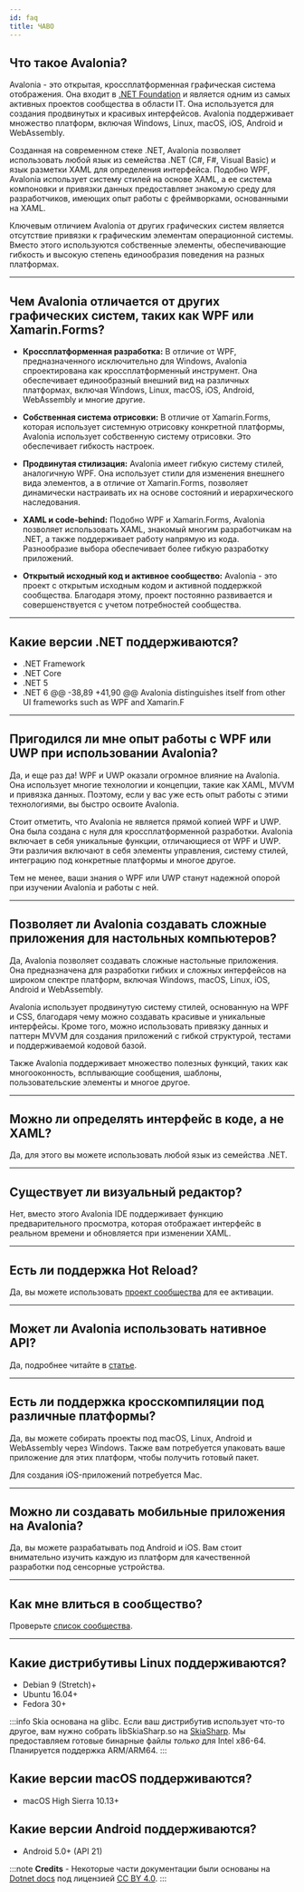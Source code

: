 ```yaml
---
id: faq
title: ЧАВО
---
```


## Что такое Avalonia?
Avalonia - это открытая, кроссплатформенная графическая система отображения. Она входит в [.NET Foundation](https://dotnetfoundation.org/) и является одним из самых активных проектов сообщества в области IT. Она используется для создания продвинутых и красивых интерфейсов. Avalonia поддерживает множество платформ, включая Windows, Linux, macOS, iOS, Android и WebAssembly.

Созданная на современном стеке .NET, Avalonia позволяет использовать любой язык из семейства .NET (C#, F#, Visual Basic) и язык разметки XAML для определения интерфейса. Подобно WPF, Avalonia использует систему стилей на основе XAML, а ее система компоновки и привязки данных предоставляет знакомую среду для разработчиков, имеющих опыт работы с фреймворками, основанными на XAML.

Ключевым отличием Avalonia от других графических систем является отсутствие привязки к графическим элементам операционной системы. Вместо этого используются собственные элементы, обеспечивающие гибкость и высокую степень единообразия поведения на разных платформах.

---

## Чем Avalonia отличается от других графических систем, таких как WPF или Xamarin.Forms?

* **Кроссплатформенная разработка:** В отличие от WPF, предназначенного исключительно для Windows, Avalonia спроектирована как кроссплатформенный инструмент. Она обеспечивает единообразный внешний вид на различных платформах, включая Windows, Linux, macOS, iOS, Android, WebAssembly и многие другие.

* **Собственная система отрисовки:** В отличие от Xamarin.Forms, которая использует системную отрисовку конкретной платформы, Avalonia использует собственную систему отрисовки. Это обеспечивает гибкость настроек.

* **Продвинутая стилизация:** Avalonia имеет гибкую систему стилей, аналогичную WPF. Она использует стили для изменения внешнего вида элементов, а в отличие от Xamarin.Forms, позволяет динамически настраивать их на основе состояний и иерархического наследования.

* **XAML и code-behind:** Подобно WPF и Xamarin.Forms, Avalonia позволяет использовать XAML, знакомый многим разработчикам на .NET, а также поддерживает работу напрямую из кода. Разнообразие выбора обеспечивает более гибкую разработку приложений.

* **Открытый исходный код и активное сообщество:** Avalonia - это проект с открытым исходным кодом и активной поддержкой сообщества. Благодаря этому, проект постоянно развивается и совершенствуется с учетом потребностей сообщества.

---

## Какие версии .NET поддерживаются?

* .NET Framework
* .NET Core
* .NET 5
* .NET 6
@@ -38,89 +41,90 @@ Avalonia distinguishes itself from other UI frameworks such as WPF and Xamarin.F

---

## Пригодился ли мне опыт работы с WPF или UWP при использовании Avalonia?
Да, и еще раз да! WPF и UWP оказали огромное влияние на Avalonia. Она использует многие технологии и концепции, такие как XAML, MVVM и привязка данных. Поэтому, если у вас уже есть опыт работы с этими технологиями, вы быстро освоите Avalonia.

Стоит отметить, что Avalonia не является прямой копией WPF и UWP. Она была создана с нуля для кроссплатформенной разработки. Avalonia включает в себя уникальные функции, отличающиеся от WPF и UWP. Эти различия включают в себя элементы управления, систему стилей, интеграцию под конкретные платформы и многое другое.

Тем не менее, ваши знания о WPF или UWP станут надежной опорой при изучении Avalonia и работы с ней.

---

## Позволяет ли Avalonia создавать сложные приложения для настольных компьютеров?
Да, Avalonia позволяет создавать сложные настольные приложения. Она предназначена для разработки гибких и сложных интерфейсов на широком спектре платформ, включая Windows, macOS, Linux, iOS, Android и WebAssembly.

Avalonia использует продвинутую систему стилей, основанную на WPF и CSS, благодаря чему можно создавать красивые и уникальные интерфейсы. Кроме того, можно использовать привязку данных и паттерн MVVM для создания приложений с гибкой структурой, тестами и поддерживаемой кодовой базой.

Также Avalonia поддерживает множество полезных функций, таких как многооконность, всплывающие сообщения, шаблоны, пользовательские элементы и многое другое.

---

## Можно ли определять интерфейс в коде, а не XAML?

Да, для этого вы можете использовать любой язык из семейства .NET.

---

## Существует ли визуальный редактор?

Нет, вместо этого Avalonia IDE поддерживает функцию предварительного просмотра, которая отображает интерфейс в реальном времени и обновляется при изменении XAML.

---

## Есть ли поддержка Hot Reload?

Да, вы можете использовать [проект сообщества](https://github.com/AvaloniaCommunity/Live.Avalonia) для ее активации.

---

## Может ли Avalonia использовать нативное API?

Да, подробнее читайте в [статье](guides/building-cross-platform-applications/dealing-with-platforms#platform-abstraction).

---

## Есть ли поддержка кросскомпиляции под различные платформы?

Да, вы можете собирать проекты под macOS, Linux, Android и WebAssembly через Windows. Также вам потребуется упаковать ваше приложение для этих платформ, чтобы получить готовый пакет.

Для создания iOS-приложений потребуется Mac.

---

## Можно ли создавать мобильные приложения на Avalonia?

Да, вы можете разрабатывать под Android и iOS. Вам стоит внимательно изучить каждую из платформ для качественной разработки под сенсорные устройства.

---

## Как мне влиться в сообщество?

Проверьте [список сообщества](community.md).

---

## Какие дистрибутивы Linux поддерживаются?

* Debian 9 (Stretch)+
* Ubuntu 16.04+
* Fedora 30+

:::info
Skia основана на glibc. Если ваш дистрибутив использует что-то другое, вам нужно собрать libSkiaSharp.so на [SkiaSharp](https://github.com/mono/SkiaSharp). Мы предоставляем готовые бинарные файлы _только_ для Intel x86-64. Планируется поддержка ARM/ARM64.
:::

## Какие версии macOS поддерживаются?

* macOS High Sierra 10.13+

## Какие версии Android поддерживаются?

* Android 5.0+ (API 21)

:::note
**Credits** - Некоторые части документации были основаны на [Dotnet docs](https://github.com/dotnet/docs/) под лицензией [CC BY 4.0](https://creativecommons.org/licenses/by/4.0/).
:::
